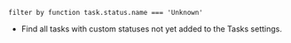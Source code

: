 <!-- placeholder to force blank line before included text -->


```text
filter by function task.status.name === 'Unknown'
```

- Find all tasks with custom statuses not yet added to the Tasks settings.


<!-- placeholder to force blank line after included text -->
